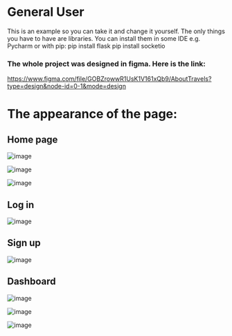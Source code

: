 # General User
This is an example so you can take it and change it yourself.
The only things you have to have are libraries. You can install them in some IDE e.g. Pycharm or with pip:
pip install flask
pip install socketio

### The whole project was designed in figma. Here is the link:
https://www.figma.com/file/GOBZrowwR1UsK1V161xQb9/AboutTravels?type=design&node-id=0-1&mode=design


# The appearance of the page:
## Home page
![image](https://github.com/PawelIsMe/generalUser/assets/107412394/89f08689-194d-4795-b229-85aebb6c2e83)

![image](https://github.com/PawelIsMe/generalUser/assets/107412394/9c388ae0-24a9-4485-a3e4-9942f4e535c0)

![image](https://github.com/PawelIsMe/generalUser/assets/107412394/92321d87-7c47-4c88-b31f-1d65ff16d5dc)

## Log in
![image](https://github.com/PawelIsMe/generalUser/assets/107412394/703c5bfc-ca48-461f-af5a-7fac27c0dfcd)

## Sign up
![image](https://github.com/PawelIsMe/generalUser/assets/107412394/bee5e3f9-b493-4d1b-bf90-4e0c36f9344a)

## Dashboard
![image](https://github.com/PawelIsMe/generalUser/assets/107412394/33394686-ab71-469f-9fbc-669e4f35fa68)

![image](https://github.com/PawelIsMe/generalUser/assets/107412394/79131345-c05e-4276-8b8b-d99361b64357)

![image](https://github.com/PawelIsMe/generalUser/assets/107412394/52f115ab-4366-45b2-9a89-afda8c8dcb0e)

